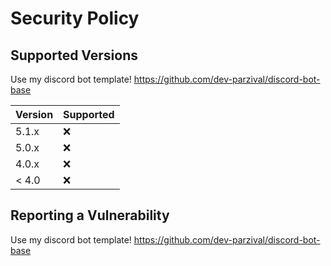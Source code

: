 # Security Policy

## Supported Versions

Use my discord bot template!
https://github.com/dev-parzival/discord-bot-base

| Version | Supported          |
| ------- | ------------------ |
| 5.1.x   | :x:                |
| 5.0.x   | :x:                |
| 4.0.x   | :x:                |
| < 4.0   | :x:                |

## Reporting a Vulnerability

Use my discord bot template!
https://github.com/dev-parzival/discord-bot-base
